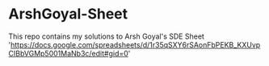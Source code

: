 # ArshGoyal-Sheet
This repo contains my solutions to Arsh Goyal's SDE Sheet 'https://docs.google.com/spreadsheets/d/1r35qSXY6rSAonFbPEKB_KXUvpCIBbVGMp5001MaNb3c/edit#gid=0'
